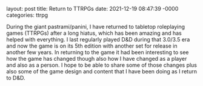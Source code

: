 layout: post
title: Return to TTRPGs
date: 2021-12-19 08:47:39 -0000
categories: ttrpg

During the giant pastrami/panini, I have returned to tabletop roleplaying games (TTRPGs) after a long hiatus, which has been amazing and has helped with everything. I last regularly played D&D during that 3.0/3.5 era and now the game is on its 5th edition with another set for release in another few years. In returning to the game it had been interesting to see how the game has changed though also how I have changed as a player and also as a person. I hope to be able to share some of those changes plus also some of the game design and content that I have been doing as I return to D&D.
